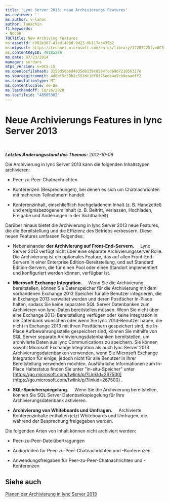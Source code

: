 ```yaml
---
title: 'Lync Server 2013: neue Archivierungs Features'
ms.reviewer: ''
ms.author: v-lanac
author: lanachin
f1.keywords:
- NOCSH
TOCTitle: New Archiving features
ms:assetid: c002e367-41ad-498d-9d23-8b117ac435b2
ms:mtpsurl: https://technet.microsoft.com/en-us/library/JJ205225(v=OCS.15)
ms:contentKeyID: 48185288
ms.date: 07/23/2014
manager: serdars
mtps_version: v=OCS.15
ms.openlocfilehash: 3150d56bbd4935d6139c8584fcd69d721056317e
ms.sourcegitcommit: 4d6bf5c58b2c553dc1df8375ede4a9cb9eaadff2
ms.translationtype: MT
ms.contentlocale: de-DE
ms.lasthandoff: 10/16/2020
ms.locfileid: "48505382"
---
```

# <a name="new-archiving-features-in-lync-server-2013"></a>Neue Archivierungs Features in lync Server 2013

<div data-xmlns="http://www.w3.org/1999/xhtml">

<div class="topic" data-xmlns="http://www.w3.org/1999/xhtml" data-msxsl="urn:schemas-microsoft-com:xslt" data-cs="https://msdn.microsoft.com/">

<div data-asp="https://msdn2.microsoft.com/asp">



</div>

<div id="mainSection">

<div id="mainBody">

<span> </span>

_**Letztes Änderungsstand des Themas:** 2012-10-09_

Die Archivierung in lync Server 2013 kann die folgenden Inhaltstypen archivieren:

  - Peer-zu-Peer-Chatnachrichten

  - Konferenzen (Besprechungen), bei denen es sich um Chatnachrichten mit mehreren Teilnehmern handelt

  - Konferenzinhalt, einschließlich hochgeladenem Inhalt (z. B. Handzettel) und ereignisbezogenem Inhalt (z. B. Beitritt, Verlassen, Hochladen, Freigabe und Änderungen in der Sichtbarkeit)

Darüber hinaus bietet die Archivierung in lync Server 2013 neue Features, die die Bereitstellung und die Effizienz des Betriebs verbessern. Diese neuen Features umfassen Folgendes:

  - Nebeneinander **der Archivierung auf Front-End-Servern.**     Lync Server 2013 verfügt nicht über eine separate Archivierungsserver Rolle. Die Archivierung ist ein optionales Feature, das auf allen Front-End-Servern in einer Enterprise Edition-Bereitstellung, und auf Standard Edition-Servern, die für einen Pool oder einen Standort implementiert und konfiguriert werden können, verfügbar ist.

  - **Microsoft Exchange Integration.**     Wenn Sie die Archivierung bereitstellen, können Sie Datenspeicher für die Archivierung mit dem vorhandenen Exchange 2013 Speicher für alle Benutzer integrieren, die in Exchange 2013 verwaltet werden und deren Postfächer In-Place halten, sodass Sie keine separaten SQL Server Datenbanken zum Archivieren von lync-Daten bereitstellen müssen. Wenn Sie nicht über eine Exchange 2013-Bereitstellung verfügen oder keine Integration in die Datenbank wünschen oder wenn Sie lync 2013-Benutzer haben, die nicht in Exchange 2013 mit ihren Postfächern gespeichert sind, die In-Place Aufbewahrungsstelle gespeichert sind, können Sie mithilfe von SQL Server separate Archivierungsdatenbanken bereitstellen, um archivierte Daten aus lync Communications zu speichern. Sie können sowohl Microsoft Exchange Integration als auch lync Server 2013 Archivierungsdatenbanken verwenden, wenn Sie Microsoft Exchange Integration für einige, jedoch nicht für alle Benutzer in Ihrer Bereitstellung verwenden möchten. Ausführliche Informationen zum In-Place Haltestatus finden Sie unter "in-situ-Speicher" unter [https://go.microsoft.com/fwlink/p/?LinkId=267500](https://go.microsoft.com/fwlink/p/?linkid=267500) .

  - **SQL-Speicherspiegelung.**     Wenn Sie die Archivierung bereitstellen, können Sie SQL Server Datenbankspiegelung für Ihre Archivierungsdatenbank aktivieren.

  - **Archivierung von Whiteboards und Umfragen.**     Archivierte Konferenzinhalte enthalten jetzt Whiteboards und Umfragen, die während der Besprechung freigegeben werden.

Die folgenden Arten von Inhalt können nicht archiviert werden:

  - Peer-zu-Peer-Dateiübertragungen

  - Audio/Video für Peer-zu-Peer-Chatnachrichten und -Konferenzen

  - Anwendungsfreigaben für Peer-zu-Peer-Chatnachrichten und -Konferenzen

<div>

## <a name="see-also"></a>Siehe auch


[Planen der Archivierung in lync Server 2013](lync-server-2013-planning-for-archiving.md)  
  

</div>

</div>

<span> </span>

</div>

</div>

</div>


